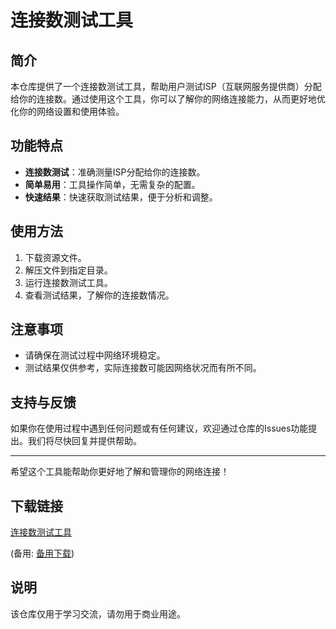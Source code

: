 # 连接数测试工具

## 简介
本仓库提供了一个连接数测试工具，帮助用户测试ISP（互联网服务提供商）分配给你的连接数。通过使用这个工具，你可以了解你的网络连接能力，从而更好地优化你的网络设置和使用体验。

## 功能特点
- **连接数测试**：准确测量ISP分配给你的连接数。
- **简单易用**：工具操作简单，无需复杂的配置。
- **快速结果**：快速获取测试结果，便于分析和调整。

## 使用方法
1. 下载资源文件。
2. 解压文件到指定目录。
3. 运行连接数测试工具。
4. 查看测试结果，了解你的连接数情况。

## 注意事项
- 请确保在测试过程中网络环境稳定。
- 测试结果仅供参考，实际连接数可能因网络状况而有所不同。

## 支持与反馈
如果你在使用过程中遇到任何问题或有任何建议，欢迎通过仓库的Issues功能提出。我们将尽快回复并提供帮助。

---

希望这个工具能帮助你更好地了解和管理你的网络连接！

## 下载链接
[连接数测试工具](https://pan.quark.cn/s/3108c81576b7) 

(备用: [备用下载](https://pan.baidu.com/s/1HEpjSg8J66CPqRtrsTxZmA?pwd=1234))

## 说明

该仓库仅用于学习交流，请勿用于商业用途。
